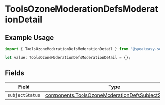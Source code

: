 # ToolsOzoneModerationDefsModerationDetail

## Example Usage

```typescript
import { ToolsOzoneModerationDefsModerationDetail } from "@speakeasy-sdks/bluesky/models/components";

let value: ToolsOzoneModerationDefsModerationDetail = {};
```

## Fields

| Field                                                                                                                        | Type                                                                                                                         | Required                                                                                                                     | Description                                                                                                                  |
| ---------------------------------------------------------------------------------------------------------------------------- | ---------------------------------------------------------------------------------------------------------------------------- | ---------------------------------------------------------------------------------------------------------------------------- | ---------------------------------------------------------------------------------------------------------------------------- |
| `subjectStatus`                                                                                                              | [components.ToolsOzoneModerationDefsSubjectStatusView](../../models/components/toolsozonemoderationdefssubjectstatusview.md) | :heavy_minus_sign:                                                                                                           | N/A                                                                                                                          |